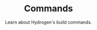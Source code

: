 ---
eleventyNavigation:
  key: Commands
  parent: Setup
layout: installation.njk
key: commands
title: Commands
subtitle: Learn about Hydrogen's build commands.
sections:
  - title: 
      text: Initialization
      id: init
    content: 
      - copy: 
          - You might have been introduced to this command on the <a href="/en/docs/setup/installation" title="Learn about installing Hydrogen on your project.">installation page</a>, but let's dive into what the initialization script does for you in detail. You'll only ever need to run this script once when you first install Hydrogen on your project.
          - When run, it will prompt you to enter both an input and output directory. The input directory is where Hydrogen will look for your markup to scan. While you're only prompted for a single directory at first, you can add as many directories to this array as you want after Hydrogen has been initialized. The output directory is where Hydrogen will put its final CSS file, and any variable files you've requested. If you've <a href="/en/docs/setup/configuration#debugging" title="Learn about enabling debug mode to help solve compiling errors.">enabled debugging</a>, this directory will also be where Hydrogen places its log files.
          - The initialization script then creates a <code>hydrogen.config.json</code> file in the directory you've run the script. This file contains <a href="/en/docs/setup/configuration" title="Learn about configuring Hydrogen to meet your needs.">everything you'll need to configure Hydrogen</a>, and includes helpful defaults you can start with.
        code:
          type: command
          content: 
            - npx h2-init
  - title:
      text: Building Hydrogen
      id: build
    content: 
      - copy: 
          - "The build script is what you'll use most when developing with Hydrogen. When executed, it runs the following to build your CSS:"
      - list:
          - Check to see if your configuration file is missing anything
          - Create CSS/Sass variable files for you if you've configured them
          - Scrape your markup for Hydrogen attributes
          - Assemble custom CSS based on the attributes you've used
          - Run the resulting CSS through <a href="https://github.com/postcss/autoprefixer" title="Learn about Autoprefixer and its helpful additions for maintaining browser support." target="_blank" rel="noreferrer">Autoprefixer</a> and a very <a href="https://github.com/cssnano/cssnano" title="Learn about how Hydrogen uses PostCSS and CSSnano to minify its output." target="_blank" rel="noreferrer">light minification</a>
          - Create the final Hydrogen file
      - copy:
        - The build script will also log any potential errors, typos, or warnings it finds to your console, so keep an eye out for them. If you need more robust debugging, you can <a href="/en/docs/setup/configuration#debugging" title="Learn about enabling debug mode to help solve compiling errors.">enable log files in your configuration file using the debug setting</a>.
      - code:
          type: command
          content: 
            - npx h2-build
  - title:
      text: Watching for changes
      id: watch
    content: 
      - copy: 
          - The watch command will automatically watch the directories you've defined in your input configuration for changes. When it detects a change, it will rerun Hydrogen's build script for you on the fly, so that changes are automatically compiled as you work.
        code:
          type: command
          content: 
            - npx h2-watch
steps:
  previous:
    title: "Learn about installing Hydrogen onto your project using Node and NPM."
    label: "Installing Hydrogen"
    link: "/en/docs/setup/installation"
  next: 
    title: "Learn about what options are available to your when configuring Hydrogen's output."
    label: "Configuring Hydrogen"
    link: "/en/docs/setup/configuration"
---